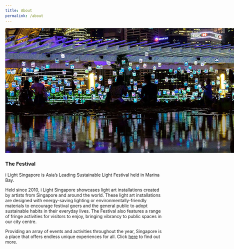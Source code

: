 ```yaml
---
title: About
permalink: /about
---
```


<div style="width:800px"><img src="/images/ilsgaboutbanner(F).jpg" alt="i Light Singapore" /></div>

### **The Festival**

i Light Singapore is Asia’s Leading Sustainable Light Festival held in Marina Bay.

Held since 2010, i Light Singapore showcases light art installations created by artists from Singapore and around the world. These light art installations are designed with energy-saving lighting or environmentally-friendly materials to encourage festival goers and the general public to adopt sustainable habits in their everyday lives. The Festival also features a range of fringe activities for visitors to enjoy, bringing vibrancy to public spaces in our city centre.

Providing an array of events and activities throughout the year, Singapore is a place that offers endless unique experiences for all. Click [here](https://www.ura.gov.sg/corporate/get-involved/shape-a-distinctive-city/explore-our-city) to find out more. 

